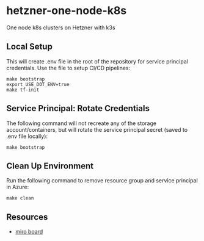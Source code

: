 # hetzner-one-node-k8s
One node k8s clusters on Hetzner with k3s

## Local Setup

This will create .env file in the root of the repository for service principal credentials. Use the file to setup CI/CD pipelines:

```
make bootstrap
export USE_DOT_ENV=true
make tf-init
```

## Service Principal: Rotate Credentials

The following command will not recreate any of the storage account/containers, but will rotate the service principal secret (saved to .env file locally):

```
make bootstrap
```

## Clean Up Environment

Run the following command to remove resource group and service principal in Azure:

```
make clean
```

## Resources
* [miro board](https://miro.com/app/board/uXjVNUrcV7I=/?share_link_id=600413404192)
